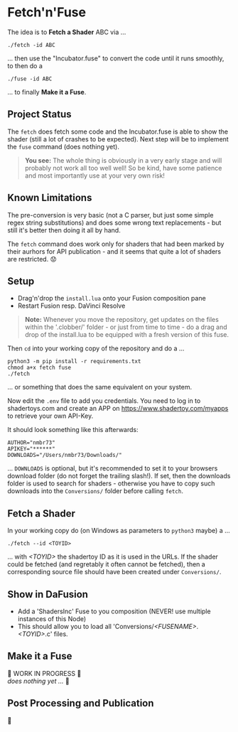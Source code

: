 # Fetch'n'Fuse

The idea is to **Fetch a Shader** ABC via ...
```
./fetch -id ABC
```
... then use the "Incubator.fuse" to convert the code until it runs smoothly, to then do a
```
./fuse -id ABC
```
... to finally **Make it a Fuse**.

## Project Status

The `fetch` does fetch some code and the Incubator.fuse is able to show the shader (still a lot of crashes to be expected). Next step will be to implement the `fuse` command (does nothing yet).

> **You see:** The whole thing is obviously in a very early stage and will probably not work all too well well! So be kind, have some patience and most importantly use at your very own risk!


## Known Limitations

The pre-conversion is very basic (not a C parser, but just some simple regex string substitutions) and does some wrong text replacements - but still it's better then doing it all by hand.

The `fetch` command does work only for shaders that had been marked by their aurhors for API publication - and it seems that quite a lot of shaders are restricted. :worried:

## Setup

* Drag'n'drop the `install.lua` onto your Fusion composition pane
* Restart Fusion resp. DaVinci Resolve

> **Note:** Whenever you move the repository, get updates on the files within the '.clobber/' folder - or just from time to time - do a drag and drop of the install.lua to be equipped with a fresh version of this fuse.

Then `cd` into your working copy of the repository and do a ...
```
python3 -m pip install -r requirements.txt
chmod a+x fetch fuse
./fetch
```
... or something that does the same equivalent on your system.

Now edit the `.env` file to add you credentials. You need to log in to shadertoys.com and create an APP on https://www.shadertoy.com/myapps to retrieve your own API-Key.

It should look something like this afterwards:
```
AUTHOR="nmbr73"
APIKEY="******"
DOWNLOADS="/Users/nmbr73/Downloads/"
```
... `DOWNLOADS` is optional, but it's recommended to set it to your browsers download folder (do not forget the trailing slash!). If set, then the downloads folder is used to search for shaders - otherwise you have to copy such downloads into the `Conversions/` folder before calling `fetch`.

## Fetch a Shader

In your working copy do (on Windows as parameters to `python3` maybe) a ...
```
./fetch --id <TOYID>
```
... with *&lt;TOYID&gt;* the shadertoy ID as it is used in the URLs. If the shader could be fetched (and regretably it often cannot be fetched), then a corresponding source file should have been created under `Conversions/`.

## Show in DaFusion

* Add a 'ShadersInc' Fuse to you composition (NEVER! use multiple instances of this Node)
* This should allow you to load all 'Conversions/*&lt;FUSENAME&gt;*.*&lt;TOYID&gt;*.c' files.

## Make it a Fuse

:construction: WORK IN PROGRESS :construction:<br />*does nothing yet ...* :construction_worker:

## Post Processing and Publication

:construction:
